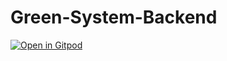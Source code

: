 # Green-System-Backend
[![Open in Gitpod](https://gitpod.io/button/open-in-gitpod.svg)](https://gitpod.io/#https://github.com/MatchHue/Green-System-Backend)
